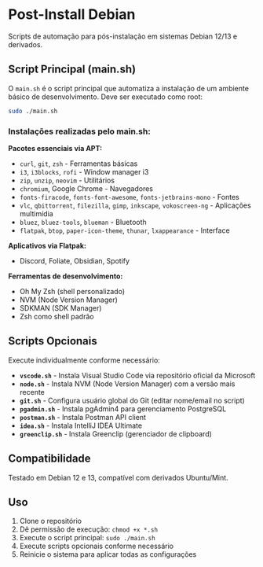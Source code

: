 # Post-Install Debian

Scripts de automação para pós-instalação em sistemas Debian 12/13 e derivados.

## Script Principal (main.sh)

O `main.sh` é o script principal que automatiza a instalação de um ambiente básico de desenvolvimento. Deve ser executado como root:

```bash
sudo ./main.sh
```

### Instalações realizadas pelo main.sh:

**Pacotes essenciais via APT:**
- `curl`, `git`, `zsh` - Ferramentas básicas
- `i3`, `i3blocks`, `rofi` - Window manager i3
- `zip`, `unzip`, `neovim` - Utilitários
- `chromium`, Google Chrome - Navegadores
- `fonts-firacode`, `fonts-font-awesome`, `fonts-jetbrains-mono` - Fontes
- `vlc`, `qbittorrent`, `filezilla`, `gimp`, `inkscape`, `vokoscreen-ng` - Aplicações multimídia
- `bluez`, `bluez-tools`, `blueman` - Bluetooth
- `flatpak`, `btop`, `paper-icon-theme`, `thunar`, `lxappearance` - Interface

**Aplicativos via Flatpak:**
- Discord, Foliate, Obsidian, Spotify

**Ferramentas de desenvolvimento:**
- Oh My Zsh (shell personalizado)
- NVM (Node Version Manager)
- SDKMAN (SDK Manager)
- Zsh como shell padrão

## Scripts Opcionais

Execute individualmente conforme necessário:

- **`vscode.sh`** - Instala Visual Studio Code via repositório oficial da Microsoft
- **`node.sh`** - Instala NVM (Node Version Manager) com a versão mais recente
- **`git.sh`** - Configura usuário global do Git (editar nome/email no script)
- **`pgadmin.sh`** - Instala pgAdmin4 para gerenciamento PostgreSQL
- **`postman.sh`** - Instala Postman API client
- **`idea.sh`** - Instala IntelliJ IDEA Ultimate
- **`greenclip.sh`** - Instala Greenclip (gerenciador de clipboard)

## Compatibilidade

Testado em Debian 12 e 13, compatível com derivados Ubuntu/Mint.

## Uso

1. Clone o repositório
2. Dê permissão de execução: `chmod +x *.sh`
3. Execute o script principal: `sudo ./main.sh`
4. Execute scripts opcionais conforme necessário
5. Reinicie o sistema para aplicar todas as configurações
